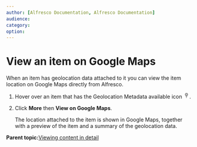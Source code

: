 ```yaml
---
author: [Alfresco Documentation, Alfresco Documentation]
audience: 
category: 
option: 
---
```


# View an item on Google Maps

When an item has geolocation data attached to it you can view the item location on Google Maps directly from Alfresco.

1.  Hover over an item that has the Geolocation Metadata available icon ![Geolocation metadata icon](../images/geographic-icon.png).

2.  Click **More** then **View on Google Maps**.

    The location attached to the item is shown in Google Maps, together with a preview of the item and a summary of the geolocation data.


**Parent topic:**[Viewing content in detail](../concepts/library-folder-intro.md)

